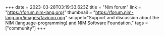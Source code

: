 +++
date = 2023-03-28T03:19:33.623Z
title = "Nim forum"
link = "https://forum.nim-lang.org/"
thumbnail = "https://forum.nim-lang.org/images/favicon.png"
snippet="Support and discussion about the NIM (language-programming) and NIM Software Foundation."
tags = ["community"]
+++
